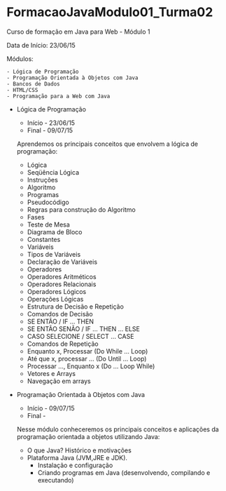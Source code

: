 # FormacaoJavaModulo01_Turma02

Curso de formação em Java para Web - Módulo 1

Data de Início: 23/06/15

Módulos:

	- Lógica de Programação
	- Programação Orientada à Objetos com Java
	- Bancos de Dados
	- HTML/CSS
	- Programação para a Web com Java
	
+ Lógica de Programação

	- Início - 23/06/15 
	- Final -  09/07/15
	
	Aprendemos os principais conceitos que envolvem a lógica de programação:
	- Lógica
	- Seqüência Lógica
	- Instruções
	- Algoritmo
	- Programas
	- Pseudocódigo
	- Regras para construção do Algoritmo
	- Fases
	- Teste de Mesa
	- Diagrama de Bloco
	- Constantes
	- Variáveis
	- Tipos de Variáveis
	- Declaração de Variáveis
	- Operadores
	- Operadores Aritméticos
	- Operadores Relacionais
	- Operadores Lógicos
	- Operações Lógicas
	- Estrutura de Decisão e Repetição
	- Comandos de Decisão
	- SE ENTÃO / IF ... THEN
	- SE ENTÃO SENÃO / IF ... THEN ... ELSE
	- CASO SELECIONE / SELECT ... CASE
	- Comandos de Repetição
	- Enquanto x, Processar (Do While ... Loop)
	- Até que x, processar ... (Do Until ... Loop)
	- Processar ..., Enquanto x (Do ... Loop While)
	- Vetores e Arrays
	- Navegação em arrays
	
	
+ Programação Orientada à Objetos com Java
	- Início - 09/07/15
	- Final  - 
	
	Nesse módulo conheceremos os principais conceitos e aplicações da programação orientada a objetos utilizando Java:
	
	- O que Java? Histórico e motivações
	- Plataforma Java (JVM,JRE e JDK). 
		- Instalação e configuração
		- Criando programas em Java (desenvolvendo, compilando e executando)
